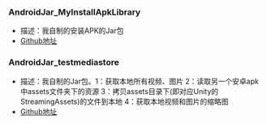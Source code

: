 ### AndroidJar_MyInstallApkLibrary
 - 描述：我自制的安装APK的Jar包
 - [Github地址](https://github.com/yoyohan1/AndroidJar_MyInstallApkLibrary)  

### AndroidJar_testmediastore
 - 描述：我自制的Jar包。1：获取本地所有视频、图片 2：读取另一个安卓apk中assets文件夹下的资源 3：拷贝assets目录下(即对应Unity的StreamingAssets)的文件到本地 4：获取本地视频和图片的缩略图
 - [Github地址](https://github.com/yoyohan1/AndroidJar_testmediastore)  